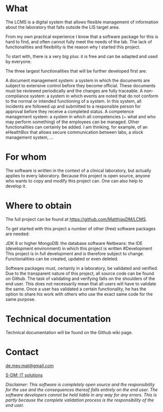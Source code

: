 # What

The LCMS is a digital system that allows flexible management of information about the laboratory that falls outside the LIS target area. 

From my own practical experience I know that a software package for this is hard to find, and often cannot fully meet the needs of the lab. The lack of functionalities and flexibility is the reason why I started this project.

To start with, there is a very big plus: it is free and can be adapted and used by everyone.

The three largest functionalities that will be further developed first are:

A document management system: a system in which the documents are subject to extensive control before they become official. These documents must be reviewed periodically and the changes are fully traceable.
A non-compliance system: a system in which events are noted that do not conform to the normal or intended functioning of a system. In this system, all incidents are followed up and submitted to a responsible person for approval before they receive a completed status.
A competence management system: a system in which all competencies (~ what and who may perform something) of the employees can be managed.
Other functionalities can certainly be added. I am thinking, for example, of an eHealthBox that allows secure communication between labs, a stock management system, ...

# For whom

The software is written in the context of a clinical laboratory, but actually applies to every laboratory. Because this project is open source, anyone who wants to copy and modify this project can. One can also help to develop it.

# Where to obtain

The full project can be found at https://github.com/MatthiasDM/LCMS.

To get started with this project a number of other (free) software packages are needed:

JDK 8 or higher
MongoDB: the database software
Netbeans: the IDE (development environment) in which this project is written
#Development
This project is in full development and is therefore subject to change. Functionalities can be created, updated or even deleted.

Software packages must, certainly in a laboratory, be validated and verified. Due to the transparent nature of this project, all source code can be found on Github. The task of validating and verifying falls on the shoulders of the end user. This does not necessarily mean that all users will have to validate the same. Once a user has validated a certain functionality, he has the option to share his work with others who use the exact same code for the same purpose.

# Technical documentation

Technical documentation will be found on the Github wiki page.

# Contact

de.mey.mat@gmail.com

[S-DM: IT solutions](http://www.s-dm.be/index.html?p=pages&k=title&v=LCMS)



*Disclaimer: This software is completely open source and the responsibility for the use and the consequences thereof falls entirely on the end user. The software developers cannot be held liable in any way for any errors. This is partly because the complete validation process is the responsibility of the end user.*
